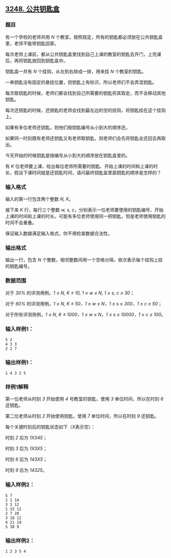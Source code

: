 ## [3248. 公共钥匙盒](https://www.acwing.com/problem/content/3251/)

### 题目

有一个学校的老师共用 *N* 个教室，按照规定，所有的钥匙都必须放在公共钥匙盒里，老师不能带钥匙回家。

每次老师上课前，都从公共钥匙盒里找到自己上课的教室的钥匙去开门，上完课后，再将钥匙放回到钥匙盒中。

钥匙盒一共有 *N* 个挂钩，从左到右排成一排，用来挂 *N* 个教室的钥匙。

一串钥匙没有固定的悬挂位置，但钥匙上有标识，所以老师们不会弄混钥匙。

每次取钥匙的时候，老师们都会找到自己所需要的钥匙将其取走，而不会移动其他钥匙。

每次还钥匙的时候，还钥匙的老师会找到最左边的空的挂钩，将钥匙挂在这个挂钩上。

如果有多位老师还钥匙，则他们按钥匙编号从小到大的顺序还。

如果同一时刻既有老师还钥匙又有老师取钥匙，则老师们会先将钥匙全还回去再取出。

今天开始的时候钥匙是按编号从小到大的顺序放在钥匙盒里的。

有 *K* 位老师要上课，给出每位老师所需要的钥匙、开始上课的时间和上课的时长，假设下课时间就是还钥匙时间，请问最终钥匙盒里面钥匙的顺序是怎样的？

### 输入格式

输入的第一行包含两个整数 *N, K*。

接下来 *K* 行，每行三个整数 *w, s, c*，分别表示一位老师要使用的钥匙编号、开始上课的时间和上课的时长。可能有多位老师使用同一把钥匙，但是老师使用钥匙的时间不会重叠。

保证输入数据满足输入格式，你不用检查数据合法性。

### 输出格式

输出一行，包含 *N* 个整数，相邻整数间用一个空格分隔，依次表示每个挂钩上挂的钥匙编号。

### 数据范围

对于 *30%* 的评测用例，*1 ≤ N, K ≤ 10, 1 ≤ w ≤ N, 1 ≤ s, c ≤ 30*；

对于 *60%* 的评测用例，*1 ≤ N, K ≤ 50，1 ≤ w ≤ N，1 ≤ s ≤ 300，1 ≤ c ≤ 50*；

对于所有评测用例，*1 ≤ N, K ≤ 1000，1 ≤ w ≤ N，1 ≤ s ≤ 10000，1 ≤ c ≤ 100*。

### 输入样例1：

```
5 2
4 3 3
2 2 7
```

### 输出样例1：

```
1 4 3 2 5
```

### 样例1解释

第一位老师从时刻 *3* 开始使用 *4* 号教室的钥匙，使用 *3* 单位时间，所以在时刻 *6* 还钥匙。

第二位老师从时刻 *2* 开始使用钥匙，使用 *7* 单位时间，所以在时刻 *9* 还钥匙。

每个关键时刻后的钥匙状态如下（*X*表示空）：

时刻 *2* 后为 *1X345*；

时刻 *3* 后为 *1X3X5*；

时刻 *6* 后为 *143X5*；

时刻 *9* 后为 *14325*。

### 输入样例2：

```
5 7
1 1 14
3 3 12
1 15 12
2 7 20
3 18 12
4 21 19
5 30 9
```

### 输出样例2：

```
1 2 3 5 4
```
